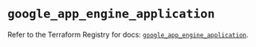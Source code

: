 # `google_app_engine_application`

Refer to the Terraform Registry for docs: [`google_app_engine_application`](https://registry.terraform.io/providers/hashicorp/google/6.22.0/docs/resources/app_engine_application).
